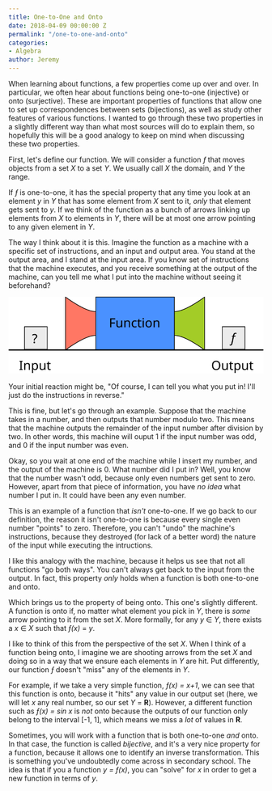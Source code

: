 ```yaml
---
title: One-to-One and Onto
date: 2018-04-09 00:00:00 Z
permalink: "/one-to-one-and-onto"
categories:
- Algebra
author: Jeremy
---
```


When learning about functions, a few properties come up over and over. In particular, we often hear about functions being one-to-one (injective) or onto (surjective). These are important properties of functions that allow one to set up correspondences between sets (bijections), as well as study other features of various functions. I wanted to go through these two properties in a slightly different way than what most sources will do to explain them, so hopefully this will be a good analogy to keep on mind when discussing these two properties.

First, let's define our function. We will consider a function *&fnof;* that moves objects from a set *X* to a set *Y*. We usually call *X* the domain, and *Y* the range.

If *&fnof;* is one-to-one, it has the special property that any time you look at an element *y* in *Y* that has some element from *X* sent to it, *only* that element gets sent to *y*. If we think of the function as a bunch of arrows linking up elements from *X* to elements in *Y*, there will be at most one arrow pointing to any given element in *Y*.

The way I think about it is this. Imagine the function as a machine with a specific set of instructions, and an input and output area. You stand at the output area, and I stand at the input area. If you know set of instructions that the machine executes, and you receive something at the output of the machine, can you tell me what I put into the machine without seeing it beforehand?

![](/images/inputOutput.svg)

Your initial reaction might be, "Of course, I can tell you what you put in! I'll just do the instructions in reverse."

This is fine, but let's go through an example. Suppose that the machine takes in a number, and then outputs that number modulo two. This means that the machine outputs the remainder of the input number after division by two. In other words, this machine will ouput 1 if the input number was odd, and 0 if the input number was even.

Okay, so you wait at one end of the machine while I insert my number, and the output of the machine is 0. What number did I put in? Well, you know that the number wasn't odd, because only even numbers get sent to zero. However, apart from that piece of information, you have *no idea* what number I put in. It could have been any even number.

This is an example of a function that *isn't* one-to-one. If we go back to our definition, the reason it isn't one-to-one is because every single even number "points" to zero. Therefore, you can't "undo" the machine's instructions, because they destroyed (for lack of a better word) the nature of the input while executing the intructions.

I like this analogy with the machine, because it helps us see that not all functions "go both ways". You can't always get back to the input from the output. In fact, this property *only* holds when a function is both one-to-one and onto.

Which brings us to the property of being onto. This one's slightly different. A function is onto if, no matter what element you pick in *Y*, there is *some* arrow pointing to it from the set *X*. More formally, for any *y* &isin; *Y*, there exists a *x* &isin; *X* such that *&fnof;(x)* = *y*.

I like to think of this from the perspective of the set *X*. When I think of a function being onto, I imagine we are shooting arrows from the set *X* and doing so in a way that we ensure each elements in *Y* are hit. Put differently, our function *&fnof;* doesn't "miss" any of the elements in *Y*.

For example, if we take a very simple function, *&fnof;(x) = x+1*, we can see that this function is onto, because it "hits" any value in our output set (here, we will let *x* any real number, so our set *Y* = **R**). However, a different function such as *&fnof;(x) = sin x* is *not* onto because the outputs of our function only belong to the interval [-1, 1], which means we miss a *lot* of values in **R**.

Sometimes, you will work with a function that is both one-to-one *and* onto. In that case, the function is called *bijective*, and it's a very nice property for a function, because it allows one to identify an inverse transformation. This is something you've undoubtedly come across in secondary school. The idea is that if you a function *y = &fnof;(x)*, you can "solve" for *x* in order to get a new function in terms of *y*.
